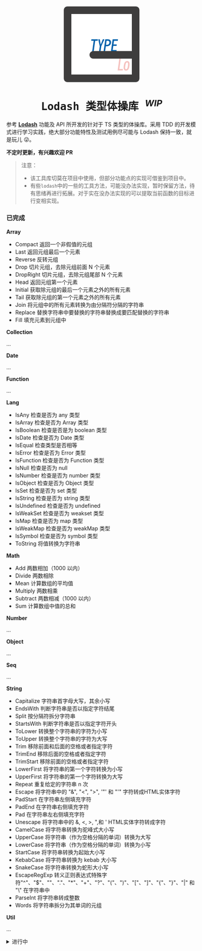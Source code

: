 <h1 align="center">
  <img src="./assets/logo.svg" width="200"><br/><br/>
  <samp>Lodash 类型体操库 </samp><sup><em>WIP</em></sup>
</h1>

参考 [**Lodash**]('https://lodash.com/') 功能及 API 所开发的针对于 TS 类型的体操库。采用 TDD 的开发模式进行学习实践，绝大部分功能特性及测试用例尽可能与 Lodash 保持一致，就是玩儿 😜。

**不定时更新，有兴趣欢迎 PR**

> 注意： 
> - 该工具库切莫在项目中使用，但部分功能点的实现可借鉴到项目中。
> - 有些`lodash`中的一些的工具方法，可能没办法实现，暂时保留方法，待有思绪再进行拓展。对于实在没办法实现的可以提取当前函数的目标进行变相实现。

### 已完成

**Array**
- Compact 返回一个非假值的元组
- Last 返回元组最后一个元素
- Reverse 反转元组
- Drop 切片元组，去除元组前面 N 个元素
- DropRight 切片元组，去除元组尾部 N 个元素
- Head 返回元组第一个元素
- Initial 获取除元组的最后一个元素之外的所有元素
- Tail 获取除元组的第一个元素之外的所有元素
- Join 将元组中的所有元素转换为由分隔符分隔的字符串
- Replace 替换字符串中要替换的字符串替换成要匹配替换的字符串
- Fill 填充元素到元组中

**Collection**

...

**Date**

...

**Function**

...

**Lang**
- IsAny 检查是否为 any 类型
- IsArray 检查是否为 Array 类型
- IsBoolean 检查是否是为 boolean 类型
- IsDate 检查是否为 Date 类型
- IsEqual 检查类型是否相等
- IsError 检查是否为 Error 类型
- IsFunction 检查是否为 Function 类型
- IsNull 检查是否为 null
- IsNumber 检查是否为 number 类型
- IsObject 检查是否为 Object 类型
- IsSet 检查是否为 set 类型
- IsString 检查是否为 string 类型
- IsUndefined 检查是否为 undefined
- IsWeakSet 检查是否为 weakset 类型
- IsMap 检查是否为 map 类型
- IsWeakMap 检查是否为 weakMap 类型
- IsSymbol 检查是否为 symbol 类型
- ToString 将值转换为字符串

**Math**

- Add 两数相加（1000 以内）
- Divide 两数相除
- Mean 计算数组的平均值
- Multiply 两数相乘
- Subtract 两数相减（1000 以内）
- Sum 计算数组中值的总和

**Number**

...

**Object**

...

**Seq**

...

**String**
- Capitalize 字符串首字母大写，其余小写
- EndsWith 判断字符串是否以指定字符结尾
- Split 按分隔符拆分字符串
- StartsWith 判断字符串是否以指定字符开头
- ToLower 转换整个字符串的字符为小写
- ToUpper 转换整个字符串的字符为大写
- Trim 移除前面和后面的空格或者指定字符
- TrimEnd 移除后面的空格或者指定字符
- TrimStart 移除前面的空格或者指定字符
- LowerFirst 将字符串的第一个字符转换为小写
- UpperFirst 将字符串的第一个字符转换为大写
- Repeat 重复给定的字符串 n 次
- Escape 将字符串中的 "&", "<", ">", '"' 和 "'" 字符转成HTML实体字符
- PadStart 在字符串左侧填充字符
- PadEnd 在字符串右侧填充字符
- Pad 在字符串左右侧填充字符
- Unescape 将字符串中的 &amp;, &lt;, &gt;, &quot;,和 &#39; HTML实体字符转成字符
- CamelCase 将字符串转换为驼峰式大小写
- UpperCase 将字符串（作为空格分隔的单词）转换为大写
- LowerCase 将字符串（作为空格分隔的单词）转换为小写
- StartCase 将字符串转换为起始大小写
- KebabCase 将字符串转换为 kebab 大小写
- SnakeCase 将字符串转换为蛇形大小写
- EscapeRegExp 转义正则表达式特殊字符"^"、"$"、""、"."、"*"、"+"、"?"、"("、")"、"["、"]"、"{"、"}"、"|" 和 "\\" 在字符串中
- ParseInt 将字符串转成整数
- Words 将字符串拆分为其单词的元组

**Util**

...


<details>
<summary>进行中</summary><br>

**Array**
- Chunk
- Concat
- Difference
- DifferenceBy
- DifferenceWith
- DropRightWhile
- DropWhile
- FindIndex
- FindLastIndex
- Flatten
- FlattenDeep
- FlattenDepth
- FromPairs
- IndexOf
- Intersection
- IntersectionBy
- IntersectionWith
- LastIndexOf
- Nth
- Pull
- PullAll
- PullAllBy
- PullAllWith
- PullAt
- Remove
- Slice
- SortedIndex
- SortedIndexBy
- SortedIndexOf
- SortedLastIndex
- SortedLastIndexBy
- SortedLastIndexOf
- SortedUniq
- SortedUniqBy
- Take
- TakeRight
- TakeRightWhile
- TakeWhile
- Union
- UnionBy
- UnionWith
- Uniq
- UniqBy
- UniqWith
- Unzip
- UnzipWith
- Without
- Xor
- XorBy
- XorWith
- Zip
- ZipObject
- ZipObjectDeep
- ZipWith

**Collection**
- CountBy
- ForEach
- ForEachRight
- Every
- Filter
- Find
- FindLast
- FlatMap
- FlatMapDeep
- FlatMapDepth
- GroupBy
- Includes
- InvokeMap
- KeyBy
- Map
- OrderBy
- Partition
- Reduce
- ReduceRight
- Reject
- Sample
- SampleSize
- Shuffle
- Size
- Some
- SortBy

**Date**
- Now

**Function**
- After
- Ary
- Before
- Bind
- BindKey
- Curry
- CurryRight
- Debounce
- Defer
- Delay
- Flip
- Memoize
- Negate
- Once
- OverArgs
- Partial
- PartialRight
- Rearg
- Rest
- Spread
- Throttle
- Unary
- Wrap

**Lang**
- CastArray
- Clone
- CloneDeep
- CloneDeepWith
- CloneWith
- ConformsTo
- Eeq
- Gt
- Gte
- IsArguments
- IsArrayBuffer
- IsArrayLike
- IsArrayLikeObject
- IsBuffer
- IsElement
- IsEmpty
- IsEqualWith
- IsFinite
- IsInteger
- IsLength
- IsMatch
- IsMatchWith
- IsNaN
- IsNative
- IsNil
- IsObjectLike
- IsPlainObject
- IsRegExp
- IsSafeInteger
- IsTypedArray
- Lt
- Lte
- ToArray
- ToFinite
- ToInteger
- ToLength
- ToNumber
- ToPlainObject
- ToSafeInteger

**Math**
- Ceil
- Floor
- Max
- MaxBy
- MeanBy
- Min
- MinBy
- Round
- SumBy

**Number**
- Clamp
- InRange
- Random

**Object**
- Assign
- AssignIn
- AssignInWith
- AssignWith
- At
- Create
- Defaults
- DefaultsDeep
- ToPairs
- ToPairsIn
- AssignIn
- AssignInWith
- FindKey
- FindLastKey
- ForIn
- ForInRight
- ForOwn
- ForOwnRight
- Functions
- FunctionsIn
- Get
- Has
- HasIn
- Invert
- InvertBy
- Invoke
- Keys
- KeysIn
- MapKeys
- MapValues
- Merge
- MergeWith
- Omit
- OmitBy
- Pick
- PickBy
- Result
- Set
- SetWith
- ToPairs
- ToPairsIn
- Transform
- Unset
- Update
- UpdateWith
- Values
- ValuesIn

**Seq**
- Chain
- Tap
- Thru

**String**
- Deburr
- Template
- Truncate

**Util**
- Attempt
- BindAll
- Cond
- Conforms
- Constant
- DefaultTo
- Flow
- FlowRight
- Identity
- Iteratee
- Matches
- MatchesProperty
- Method
- MethodOf
- Mixin
- NoConflict
- Noop
- NthArg
- Over
- OverEvery
- OverSome
- Property
- PropertyOf
- Range
- RangeRight
- RunInContext
- StubArray
- StubFalse
- StubObject
- StubString
- StubTrue
- Times
- ToPath
- UniqueId

</details>
